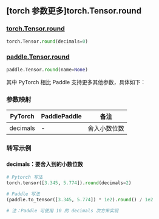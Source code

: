 ## [torch 参数更多]torch.Tensor.round

### [torch.Tensor.round](https://pytorch.org/docs/1.13/generated/torch.Tensor.round.html#torch.Tensor.round)

```python
torch.Tensor.round(decimals=0)
```

### [paddle.Tensor.round](https://www.paddlepaddle.org.cn/documentation/docs/zh/api/paddle/Tensor_cn.html#round-name-none)

```python
paddle.Tensor.round(name=None)
```

其中 PyTorch 相比 Paddle 支持更多其他参数，具体如下：

### 参数映射
| PyTorch  | PaddlePaddle | 备注 |
| -------- | ------- | ------- |
| decimals | -       | 舍入小数位数 |

### 转写示例
#### decimals：要舍入到的小数位数
```python
# Pytorch 写法
torch.tensor([3.345, 5.774]).round(decimals=2)

# Paddle 写法
(paddle.to_tensor([3.345, 5.774]) * 1e2).round() / 1e2

# 注：Paddle 可使用 10 的 decimals 次方来实现
```
